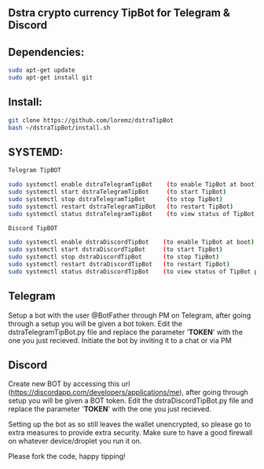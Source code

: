 ## Dstra crypto currency TipBot for Telegram & Discord

## Dependencies:
```bash
sudo apt-get update
sudo apt-get install git
```

## Install:
```bash
git clone https://github.com/loremz/dstraTipBot
bash ~/dstraTipBot/install.sh
```

## SYSTEMD:
```bash 
Telegram TipBOT

sudo systemctl enable dstraTelegramTipBot    (to enable TipBot at boot)
sudo systemctl start dstraTelegramTipBot     (to start TipBot)
sudo systemctl stop dstraTelegramTipBot      (to stop TipBot)
sudo systemctl restart dstraTelegramTipBot   (to restart TipBot)
sudo systemctl status dstraTelegramTipBot    (to view status of TipBot process)

Discord TipBOT

sudo systemctl enable dstraDiscordTipBot    (to enable TipBot at boot)
sudo systemctl start dstraDiscordTipBot     (to start TipBot)
sudo systemctl stop dstraDiscordTipBot      (to stop TipBot)
sudo systemctl restart dstraDiscordTipBot   (to restart TipBot)
sudo systemctl status dstraDiscordTipBot    (to view status of TipBot process)
```

## Telegram
  Setup a bot with the user @BotFather through PM on Telegram, after going through a setup you will be given a bot token. Edit the dstraTelegramTipBot.py file and replace the parameter '____TOKEN____' with the one you just recieved.
  Initiate the bot by inviting it to a chat or via PM
  
## Discord
  Create new BOT by accessing this url (https://discordapp.com/developers/applications/me), after going through setup you will be given a BOT token. Edit the dstraDiscordTipBot.py file and replace the parameter '____TOKEN____' with the one you just recieved.

  
  Setting up the bot as so still leaves the wallet unencrypted, so please go to extra measures to provide extra security. Make sure to have a good firewall on whatever device/droplet you run it on.

Please fork the code, happy tipping!
